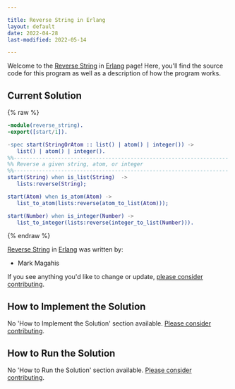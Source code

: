 ```yaml
---

title: Reverse String in Erlang
layout: default
date: 2022-04-28
last-modified: 2022-05-14

---
```


Welcome to the [Reverse String](https://sampleprograms.io/projects/reverse-string) in [Erlang](https://sampleprograms.io/languages/erlang) page! Here, you'll find the source code for this program as well as a description of how the program works.

## Current Solution

{% raw %}

```erlang
-module(reverse_string).
-export([start/1]).

-spec start(StringOrAtom :: list() | atom() | integer()) -> 
   list() | atom() | integer().
%%--------------------------------------------------------------------
%% Reverse a given string, atom, or integer
%%--------------------------------------------------------------------
start(String) when is_list(String)  ->
   lists:reverse(String);

start(Atom) when is_atom(Atom) ->
   list_to_atom(lists:reverse(atom_to_list(Atom)));

start(Number) when is_integer(Number) ->
   list_to_integer(lists:reverse(integer_to_list(Number))).
```

{% endraw %}

[Reverse String](https://sampleprograms.io/projects/reverse-string) in [Erlang](https://sampleprograms.io/languages/erlang) was written by:

- Mark Magahis

If you see anything you'd like to change or update, [please consider contributing](https://github.com/TheRenegadeCoder/sample-programs).

## How to Implement the Solution

No 'How to Implement the Solution' section available. [Please consider contributing](https://github.com/TheRenegadeCoder/sample-programs-website).

## How to Run the Solution

No 'How to Run the Solution' section available. [Please consider contributing](https://github.com/TheRenegadeCoder/sample-programs-website).